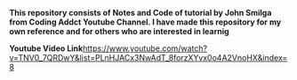 **This repository consists of Notes and Code of tutorial by John Smilga from Coding Addct Youtube Channel. I have made this repository for my own reference and for others who are interested in learnig**

**Youtube Video Link**<https://www.youtube.com/watch?v=TNV0_7QRDwY&list=PLnHJACx3NwAdT_8forzXYvx0o4A2VnoHX&index=8>
